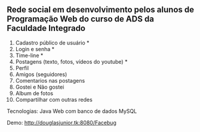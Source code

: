 ## Rede social em desenvolvimento pelos alunos de Programação Web do curso de ADS da Faculdade Integrado

1. Cadastro público de usuário *
2. Login e senha *
3. Time-line *
4. Postagens (texto, fotos, vídeos do youtube) *
5. Perfil 
8. Amigos (seguidores) 
6. Comentarios nas postagens
7. Gostei e Não gostei
9. Album de fotos
10. Compartilhar com outras redes

Tecnologias: Java Web com banco de dados MySQL

Demo: http://douglasjunior.tk:8080/Facebug
